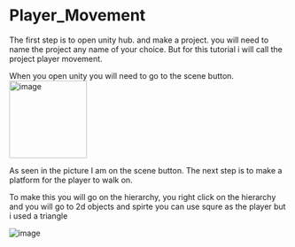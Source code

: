 # Player_Movement

The first step is to open unity hub.
and make a project. you will need to name the project any name of your choice.
But for this tutorial i will call the project player movement.

When you open unity you will need to go to the scene 
button.
<img width="140" alt="image" src="https://github.com/user-attachments/assets/e69fa9e4-30e5-4f66-ac00-8560c584dad0" />

As seen in the picture I am on the scene button.
The next step is to make a platform for the player to walk on.

To make this you will go on the hierarchy, you right click on the hierarchy and you will go to 2d objects and spirte you can use squre as the player but i used a triangle

![image](https://github.com/user-attachments/assets/35a33897-6631-47b2-96f5-f08c16985cdd)

